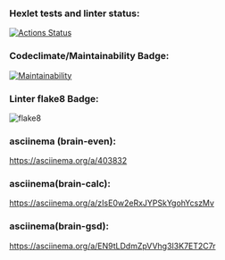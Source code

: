 ### Hexlet tests and linter status:
[![Actions Status](https://github.com/Mqtaw/python-project-lvl1/workflows/hexlet-check/badge.svg)](https://github.com/Mqtaw/python-project-lvl1/actions)

### Codeclimate/Maintainability Badge:
[![Maintainability](https://api.codeclimate.com/v1/badges/a99a88d28ad37a79dbf6/maintainability)](https://codeclimate.com/github/codeclimate/codeclimate/maintainability)

### Linter flake8 Badge:
![flake8](https://github.com/Mqtaw/python-project-lvl1/actions/workflows/flake8_lint.yml/badge.svg)

### asciinema (brain-even):
https://asciinema.org/a/403832

### asciinema(brain-calc):
https://asciinema.org/a/zIsE0w2eRxJYPSkYgohYcszMv

### asciinema(brain-gsd):
https://asciinema.org/a/EN9tLDdmZpVVhg3I3K7ET2C7r